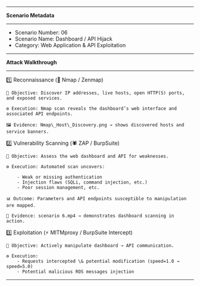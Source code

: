 -------------------------------------------------------------------------------------------------------------------------


**Scenario Metadata**


-------------------------------------------------------------------------------------------------------------------------

- Scenario Number: 06
- Scenario Name: Dashboard / API Hijack
- Category: Web Application \& API Exploitation

-------------------------------------------------------------------------------------------------------------------------


**Attack Walkthrough**


-------------------------------------------------------------------------------------------------------------------------

1️⃣ Reconnaissance (🔎 Nmap / Zenmap)


	🎯 Objective: Discover IP addresses, live hosts, open HTTP(S) ports, and exposed services.

	⚙️ Execution: Nmap scan reveals the dashboard’s web interface and associated API endpoints.

	🖼 Evidence: Nmap\_Host\_Discovery.png → shows discovered hosts and service banners.



2️⃣ Vulnerability Scanning (🕷 ZAP / BurpSuite)


	🎯 Objective: Assess the web dashboard and API for weaknesses.

	⚙️ Execution: Automated scan uncovers:

		- Weak or missing authentication
		- Injection flaws (SQLi, command injection, etc.)
		- Poor session management, etc.

	📊 Outcome: Parameters and API endpoints susceptible to manipulation are mapped.

	🎥 Evidence: scenario 6.mp4 → demonstrates dashboard scanning in action.



3️⃣ Exploitation (⚡ MITMproxy / BurpSuite Intercept)


	🎯 Objective: Actively manipulate dashboard → API communication.

	⚙️ Execution: 
		- Requests intercepted \& potential modification (speed=1.0 → speed=5.0) 
		- Potential malicious ROS messages injection

-------------------------------------------------------------------------------------------------------------------------

